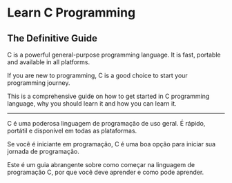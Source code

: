 # Learn C Programming

## The Definitive Guide

C is a powerful general-purpose programming language. It is fast, portable and available in all platforms.

If you are new to programming, C is a good choice to start your programming journey.

This is a comprehensive guide on how to get started in C programming language, why you should learn it and how you can learn it.

***
 
C é uma poderosa linguagem de programação de uso geral. É rápido, portátil e disponível em todas as plataformas.

Se você é iniciante em programação, C é uma boa opção para iniciar sua jornada de programação.

Este é um guia abrangente sobre como começar na linguagem de programação C, por que você deve aprender e como pode aprender.

